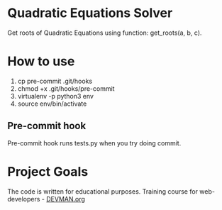 # Quadratic Equations Solver

Get roots of Quadratic Equations using function: get_roots(a, b, c).

# How to use

1. cp pre-commit .git/hooks
2. chmod +x .git/hooks/pre-commit
3. virtualenv -p python3 env
4. source env/bin/activate

## Pre-commit hook

Pre-commit hook runs tests.py when you try doing commit.

# Project Goals

The code is written for educational purposes. Training course for web-developers - [DEVMAN.org](https://devman.org)
